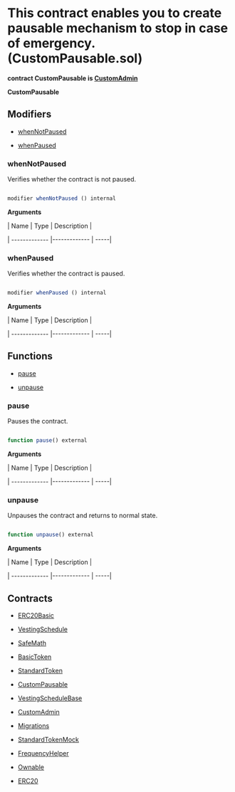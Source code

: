 ﻿# This contract enables you to create pausable mechanism to stop in case of emergency. (CustomPausable.sol)

**contract CustomPausable is [CustomAdmin](CustomAdmin.md)**

**CustomPausable**

## Modifiers

- [whenNotPaused](#whennotpaused)

- [whenPaused](#whenpaused)

### whenNotPaused

Verifies whether the contract is not paused.

```js

modifier whenNotPaused () internal

```

**Arguments**

| Name        | Type           | Description  |

| ------------- |------------- | -----|

### whenPaused

Verifies whether the contract is paused.

```js

modifier whenPaused () internal

```

**Arguments**

| Name        | Type           | Description  |

| ------------- |------------- | -----|

## Functions

- [pause](#pause)

- [unpause](#unpause)

### pause

Pauses the contract.

```js

function pause() external

```

**Arguments**

| Name        | Type           | Description  |

| ------------- |------------- | -----|

### unpause

Unpauses the contract and returns to normal state.

```js

function unpause() external

```

**Arguments**

| Name        | Type           | Description  |

| ------------- |------------- | -----|

## Contracts

- [ERC20Basic](ERC20Basic.md)

- [VestingSchedule](VestingSchedule.md)

- [SafeMath](SafeMath.md)

- [BasicToken](BasicToken.md)

- [StandardToken](StandardToken.md)

- [CustomPausable](CustomPausable.md)

- [VestingScheduleBase](VestingScheduleBase.md)

- [CustomAdmin](CustomAdmin.md)

- [Migrations](Migrations.md)

- [StandardTokenMock](StandardTokenMock.md)

- [FrequencyHelper](FrequencyHelper.md)

- [Ownable](Ownable.md)

- [ERC20](ERC20.md)